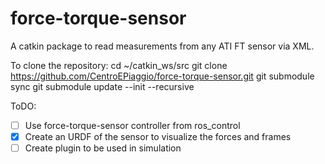 force-torque-sensor
===================

A catkin package to read measurements from any ATI FT sensor via XML.

To clone the repository:
cd ~/catkin_ws/src
git clone https://github.com/CentroEPiaggio/force-torque-sensor.git
git submodule sync
git submodule update --init --recursive


ToDO:
 - [ ] Use force-torque-sensor controller from ros_control
 - [x] Create an URDF of the sensor to visualize the forces and frames
 - [ ] Create plugin to be used in simulation
